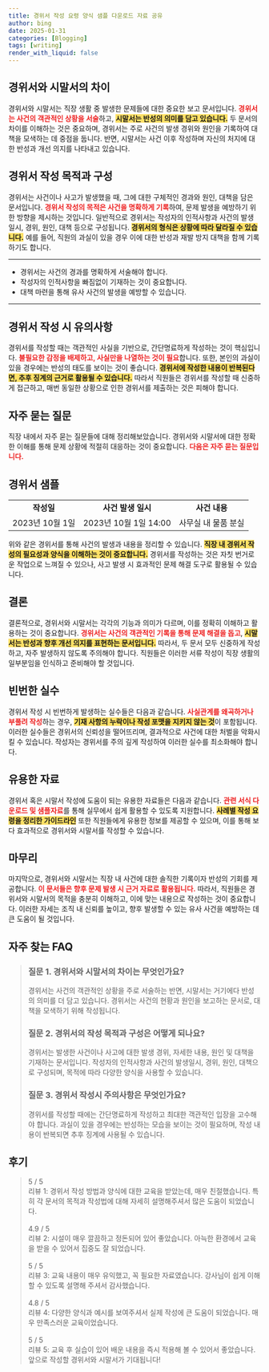 ```yaml
---
title: 경위서 작성 요령 양식 샘플 다운로드 자료 공유
author: bing
date: 2025-01-31
categories: [Blogging]
tags: [writing]
render_with_liquid: false
---
```



<h2 id='경위서와 시말서의 차이'>경위서와 시말서의 차이</h2>

<p>경위서와 시말서는 직장 생활 중 발생한 문제들에 대한 중요한 보고 문서입니다. <b><span style="color: #ee2323;">경위서는 사건의 객관적인 상황을 서술</span></b>하고, <b><span style="background-color: #ffe066;">시말서는 반성의 의미를 담고 있습니다.</span></b> 두 문서의 차이를 이해하는 것은 중요하며, 경위서는 주로 사건의 발생 경위와 원인을 기록하여 대책을 모색하는 데 중점을 둡니다. 반면, 시말서는 사건 이후 작성하며 자신의 처지에 대한 반성과 개선 의지를 나타내고 있습니다.</p>

<h2 id='경위서 작성 목적과 구성'>경위서 작성 목적과 구성</h2>

<p>경위서는 사건이나 사고가 발생했을 때, 그에 대한 구체적인 경과와 원인, 대책을 담은 문서입니다. <b><span style="color: #ee2323;">경위서 작성의 목적은 사건을 명확하게 기록</span></b>하여, 문제 발생을 예방하기 위한 방향을 제시하는 것입니다. 일반적으로 경위서는 작성자의 인적사항과 사건의 발생 일시, 경위, 원인, 대책 등으로 구성됩니다. <b><span style="background-color: #ffe066;">경위서의 형식은 상황에 따라 달라질 수 있습니다.</span></b> 예를 들어, 직원의 과실이 있을 경우 이에 대한 반성과 재발 방지 대책을 함께 기록하기도 합니다.</p>

<hr />

<ul>
    <li>경위서는 사건의 경과를 명확하게 서술해야 합니다.</li>
    <li>작성자의 인적사항을 빠짐없이 기재하는 것이 중요합니다.</li>
    <li>대책 마련을 통해 유사 사건의 발생을 예방할 수 있습니다.</li>
</ul>

<hr />

<h2 id='경위서 작성 시 유의사항'>경위서 작성 시 유의사항</h2>

<p>경위서를 작성할 때는 객관적인 사실을 기반으로, 간단명료하게 작성하는 것이 핵심입니다. <b><span style="color: #ee2323;">불필요한 감정을 배제하고, 사실만을 나열하는 것이 필요</span></b>합니다.  또한, 본인의 과실이 있을 경우에는 반성의 태도를 보이는 것이 좋습니다. <b><span style="background-color: #ffe066;">경위서에 작성한 내용이 반복된다면, 추후 징계의 근거로 활용될 수 있습니다.</span></b> 따라서 직원들은 경위서를 작성할 때 신중하게 접근하고, 매번 동일한 상황으로 인한 경위서를 제출하는 것은 피해야 합니다.</p>

<h2 id='자주 묻는 질문'>자주 묻는 질문</h2>

<p>직장 내에서 자주 묻는 질문들에 대해 정리해보았습니다. 경위서와 시말서에 대한 정확한 이해를 통해 문제 상황에 적절히 대응하는 것이 중요합니다. <b><span style="color: #ee2323;">다음은 자주 묻는 질문입니다.</span></b></p>

<h2 id='경위서 샘플'>경위서 샘플</h2>

<table>
    <tr>
        <td style="text-align: center; height: 17px;"><b>작성일</b></td>
        <td style="text-align: center; height: 17px;"><b>사건 발생 일시</b></td>
        <td style="text-align: center; height: 17px;"><b>사건 내용</b></td>
    </tr>
    <tr>
        <td style="text-align: center; height: 17px;">2023년 10월 1일</td>
        <td style="text-align: center; height: 17px;">2023년 10월 1일 14:00</td>
        <td style="text-align: center; height: 17px;">사무실 내 물품 분실</td>
    </tr>
    <!-- 추가 행이 필요하면 복사하여 추가하세요 -->
</table>

<p>위와 같은 경위서를 통해 사건의 발생과 내용을 정리할 수 있습니다. <b><span style="background-color: #ffe066;">직장 내 경위서 작성의 필요성과 양식을 이해하는 것이 중요합니다.</span></b> 경위서를 작성하는 것은 자칫 번거로운 작업으로 느껴질 수 있으나, 사고 발생 시 효과적인 문제 해결 도구로 활용될 수 있습니다.</p>

<h2 id='결론'>결론</h2>

<p>결론적으로, 경위서와 시말서는 각각의 기능과 의미가 다르며, 이를 정확히 이해하고 활용하는 것이 중요합니다. <b><span style="color: #ee2323;">경위서는 사건의 객관적인 기록을 통해 문제 해결을 돕고</span></b>, <b><span style="background-color: #ffe066;">시말서는 반성과 향후 개선 의지를 표현하는 문서입니다.</span></b> 따라서, 두 문서 모두 신중하게 작성하고, 자주 발생하지 않도록 주의해야 합니다. 직원들은 이러한 서류 작성이 직장 생활의 일부분임을 인식하고 준비해야 할 것입니다.</p>

<h2 id='빈번한 실수'>빈번한 실수</h2>

<p>경위서 작성 시 빈번하게 발생하는 실수들은 다음과 같습니다. <b><span style="color: #ee2323;">사실관계를 왜곡하거나 부풀려 작성</span></b>하는 경우, <b><span style="background-color: #ffe066;">기재 사항의 누락이나 작성 포맷을 지키지 않는 것</span></b>이 포함됩니다. 이러한 실수들은 경위서의 신뢰성을 떨어뜨리며, 결과적으로 사건에 대한 처벌을 악화시킬 수 있습니다. 작성자는 경위서를 주의 깊게 작성하여 이러한 실수를 최소화해야 합니다.</p>

<h2 id='유용한 자료'>유용한 자료</h2>

<p>경위서 혹은 시말서 작성에 도움이 되는 유용한 자료들은 다음과 같습니다. <b><span style="color: #ee2323;">관련 서식 다운로드 및 샘플자료</span></b>를 통해 실무에서 쉽게 활용할 수 있도록 지원합니다. <b><span style="background-color: #ffe066;">사례별 작성 요령을 정리한 가이드라인</span></b> 또한 직원들에게 유용한 정보를 제공할 수 있으며, 이를 통해 보다 효과적으로 경위서와 시말서를 작성할 수 있습니다.</p>

<h2 id='마무리'>마무리</h2>

<p>마지막으로, 경위서와 시말서는 직장 내 사건에 대한 솔직한 기록이자 반성의 기회를 제공합니다. <b><span style="color: #ee2323;">이 문서들은 향후 문제 발생 시 근거 자료로 활용됩니다.</span></b> 따라서, 직원들은 경위서와 시말서의 목적을 충분히 이해하고, 이에 맞는 내용으로 작성하는 것이 중요합니다. 이러한 자세는 조직 내 신뢰를 높이고, 향후 발생할 수 있는 유사 사건을 예방하는 데 큰 도움이 될 것입니다.</p>


<h2 id='자주_찾는_FAQ'>자주 찾는 FAQ</h2>
<div itemscope="" itemtype="https://schema.org/FAQPage"> 
<blockquote> 
<div itemscope="" itemprop="mainEntity" itemtype="https://schema.org/Question"> 
<h3 itemprop="name">질문 1. 경위서와 시말서의 차이는 무엇인가요?</h3> 
<div itemscope="" itemprop="acceptedAnswer" itemtype="https://schema.org/Answer"> 
<span itemprop="text"> 
<p>경위서는 사건의 객관적인 상황을 주로 서술하는 반면, 시말서는 거기에다 반성의 의미를 더 담고 있습니다. 경위서는 사건의 현황과 원인을 보고하는 문서로, 대책을 모색하기 위해 작성됩니다.</p> 
</span> 
</div> 
</div> 

<div itemscope="" itemprop="mainEntity" itemtype="https://schema.org/Question"> 
<h3 itemprop="name">질문 2. 경위서의 작성 목적과 구성은 어떻게 되나요?</h3> 
<div itemscope="" itemprop="acceptedAnswer" itemtype="https://schema.org/Answer"> 
<span itemprop="text"> 
<p>경위서는 발생한 사건이나 사고에 대한 발생 경위, 자세한 내용, 원인 및 대책을 기재하는 문서입니다. 작성자의 인적사항과 사건의 발생일시, 경위, 원인, 대책으로 구성되며, 목적에 따라 다양한 양식을 사용할 수 있습니다.</p> 
</span> 
</div> 
</div> 

<div itemscope="" itemprop="mainEntity" itemtype="https://schema.org/Question"> 
<h3 itemprop="name">질문 3. 경위서 작성시 주의사항은 무엇인가요?</h3> 
<div itemscope="" itemprop="acceptedAnswer" itemtype="https://schema.org/Answer"> 
<span itemprop="text"> 
<p>경위서를 작성할 때에는 간단명료하게 작성하고 최대한 객관적인 입장을 고수해야 합니다. 과실이 있을 경우에는 반성하는 모습을 보이는 것이 필요하며, 작성 내용이 반복되면 추후 징계에 사용될 수 있습니다.</p> 
</span> 
</div> 
</div> 
</blockquote> 
</div>
<h2 id='후기'>후기</h2>
<div itemscope itemtype="https://schema.org/Product">
  <blockquote>
  <div itemprop="review" itemscope itemtype="https://schema.org/Review">
      <div itemprop="reviewRating" itemscope itemtype="https://schema.org/Rating"> <span itemprop="ratingValue">5</span> / <span itemprop="bestRating">5</span> </div>
      <span itemprop="reviewBody">리뷰 1: 경위서 작성 방법과 양식에 대한 교육을 받았는데, 매우 친절했습니다. 특히 각 문서의 목적과 작성법에 대해 자세히 설명해주셔서 많은 도움이 되었습니다.</span>
  </div>
  <br>
  <div itemprop="review" itemscope itemtype="https://schema.org/Review">
      <div itemprop="reviewRating" itemscope itemtype="https://schema.org/Rating"> <span itemprop="ratingValue">4.9</span> / <span itemprop="bestRating">5</span> </div>
      <span itemprop="reviewBody">리뷰 2: 시설이 매우 깔끔하고 정돈되어 있어 좋았습니다. 아늑한 환경에서 교육을 받을 수 있어서 집중도 잘 되었습니다.</span>
  </div>
  <br>
  <div itemprop="review" itemscope itemtype="https://schema.org/Review">
      <div itemprop="reviewRating" itemscope itemtype="https://schema.org/Rating"> <span itemprop="ratingValue">5</span> / <span itemprop="bestRating">5</span> </div>
      <span itemprop="reviewBody">리뷰 3: 교육 내용이 매우 유익했고, 꼭 필요한 자료였습니다. 강사님이 쉽게 이해할 수 있도록 설명해 주셔서 감사했습니다.</span>
  </div>
  <br>
  <div itemprop="review" itemscope itemtype="https://schema.org/Review">
      <div itemprop="reviewRating" itemscope itemtype="https://schema.org/Rating"> <span itemprop="ratingValue">4.8</span> / <span itemprop="bestRating">5</span> </div>
      <span itemprop="reviewBody">리뷰 4: 다양한 양식과 예시를 보여주셔서 실제 작성에 큰 도움이 되었습니다. 매우 만족스러운 교육이었습니다.</span>
  </div>
  <br>
  <div itemprop="review" itemscope itemtype="https://schema.org/Review">
      <div itemprop="reviewRating" itemscope itemtype="https://schema.org/Rating"> <span itemprop="ratingValue">5</span> / <span itemprop="bestRating">5</span> </div>
      <span itemprop="reviewBody">리뷰 5: 교육 후 실습이 있어 배운 내용을 즉시 적용해 볼 수 있어서 좋았습니다. 앞으로 작성할 경위서와 시말서가 기대됩니다!</span>
  </div>
  </blockquote>
</div>
